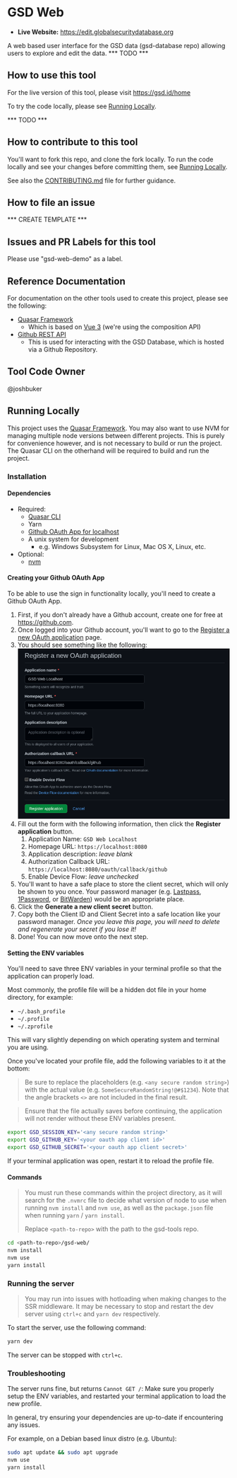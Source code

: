 # GSD Web

- **Live Website:** https://edit.globalsecuritydatabase.org

A web based user interface for the GSD data (gsd-database repo) allowing users to explore and edit the data. *** TODO ***

## How to use this tool

For the live version of this tool, please visit https://gsd.id/home

To try the code locally, please see [Running Locally](#running-locally).

*** TODO ***

## How to contribute to this tool

You'll want to fork this repo, and clone the fork locally. To run the code locally and see your changes before committing them, see [Running Locally](#running-locally).

See also the [CONTRIBUTING.md](../CONTRIBUTING.md) file for further guidance.

## How to file an issue

*** CREATE TEMPLATE ***

## Issues and PR Labels for this tool

Please use "gsd-web-demo" as a label.

## Reference Documentation

For documentation on the other tools used to create this project, please see the following:

- [Quasar Framework](https://quasar.dev)
	- Which is based on [Vue 3](https://vuejs.org/guide/introduction.html) (we're using the composition API)
- [Github REST API](https://docs.github.com/en/rest/guides/getting-started-with-the-rest-api)
	- This is used for interacting with the GSD Database, which is hosted via a Github Repository.

## Tool Code Owner

@joshbuker

## Running Locally

This project uses the [Quasar Framework](https://quasar.dev). You may also want to use NVM for managing multiple node versions between different projects. This is purely for convenience however, and is not necessary to build or run the project. The Quasar CLI on the otherhand will be required to build and run the project.

### Installation

#### Dependencies

- Required:
	- [Quasar CLI](https://quasar.dev/start/quasar-cli)
	- Yarn
	- [Github OAuth App for localhost](#creating-your-github-oauth-app)
	- A unix system for development
		- e.g. Windows Subsystem for Linux, Mac OS X, Linux, etc.
- Optional:
	- [nvm](https://github.com/nvm-sh/nvm#installing-and-updating)

#### Creating your Github OAuth App

To be able to use the sign in functionality locally, you'll need to create a Github OAuth App.

1. First, if you don't already have a Github account, create one for free at https://github.com.
2. Once logged into your Github account, you'll want to go to the [Register a new OAuth application](https://github.com/settings/applications/new) page.
3. You should see something like the following: ![Register a new OAuth application](Register%20a%20new%20OAuth%20application.png)
4. Fill out the form with the following information, then click the **Register application** button.
	1. Application Name: `GSD Web Localhost`
	2. Homepage URL: `https://localhost:8080`
	3. Application description: _leave blank_
	4. Authorization Callback URL: `https://localhost:8080/oauth/callback/github`
	5. Enable Device Flow: _leave unchecked_
4. You'll want to have a safe place to store the client secret, which will only be shown to you once. Your password manager (e.g. [Lastpass](https://www.lastpass.com/), [1Password](https://1password.com/), or [BitWarden](https://bitwarden.com/)) would be an appropriate place.
5. Click the **Generate a new client secret** button.
6. Copy both the Client ID and Client Secret into a safe location like your password manager. *Once you leave this page, you will need to delete and regenerate your secret if you lose it!*
7. Done! You can now move onto the next step.

#### Setting the ENV variables

You'll need to save three ENV variables in your terminal profile so that the application can properly load.

Most commonly, the profile file will be a hidden dot file in your home directory, for example:

- `~/.bash_profile`
- `~/.profile`
- `~/.zprofile`

This will vary slightly depending on which operating system and terminal you are using.

Once you've located your profile file, add the following variables to it at the bottom:

> Be sure to replace the placeholders (e.g. `<any secure random string>`) with the actual value (e.g. `SomeSecureRandomString!@#$1234`). Note that the angle brackets `<>` are not included in the final result.

> Ensure that the file actually saves before continuing, the application will not render without these ENV variables present.

```bash
export GSD_SESSION_KEY='<any secure random string>'
export GSD_GITHUB_KEY='<your oauth app client id>'
export GSD_GITHUB_SECRET='<your oauth app client secret>'
```

If your terminal application was open, restart it to reload the profile file.

#### Commands

> You must run these commands within the project directory, as it will search for the `.nvmrc` file to decide what version of node to use when running `nvm install` and `nvm use`, as well as the `package.json` file when running `yarn` / `yarn install`.
>
> Replace `<path-to-repo>` with the path to the gsd-tools repo.

```bash
cd <path-to-repo>/gsd-web/
nvm install
nvm use
yarn install
```

### Running the server

> You may run into issues with hotloading when making changes to the SSR middleware. It may be necessary to stop and restart the dev server using `ctrl+c` and `yarn dev` respectively.

To start the server, use the following command:

```bash
yarn dev
```

The server can be stopped with `ctrl+c`.

### Troubleshooting

The server runs fine, but returns `Cannot GET /`: Make sure you properly setup the ENV variables, and restarted your terminal application to load the new profile.

In general, try ensuring your dependencies are up-to-date if encountering any issues.

For example, on a Debian based linux distro (e.g. Ubuntu):

```bash
sudo apt update && sudo apt upgrade
nvm use
yarn install
```
